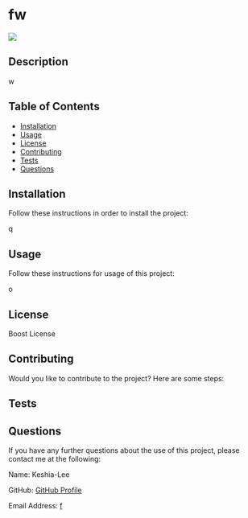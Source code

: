 
  # fw

  <img src="https://img.shields.io/badge/License-Boost-brightgreen"/>

  ## Description

  w

  ## Table of Contents

  * [Installation](#installation)
  * [Usage](#usage)
  * [License](#license)
  * [Contributing](#credits)
  * [Tests](#tests)
  * [Questions](#questions)
  
  ## Installation

  Follow these instructions in order to install the project:

  q

  ## Usage

  Follow these instructions for usage of this project:

  o

  ## License

  Boost License

  ## Contributing

  Would you like to contribute to the project? Here are some steps:

  ## Tests

  ## Questions

  If you have any further questions about the use of this project, please contact me at the following:

  Name: Keshia-Lee
  
  GitHub: [GitHub Profile](https://www.github.com/f/)

  Email Address: [f](mailto:f)
